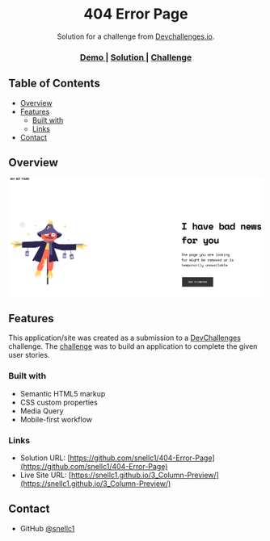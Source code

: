 

<h1 align="center">404 Error Page</h1>

<div align="center">
   Solution for a challenge from  <a href="http://devchallenges.io" target="_blank">Devchallenges.io</a>.
</div>

<div align="center">
  <h3>
    <a href="https://{your-demo-link.your-domain}">
      Demo
    </a>
    <span> | </span>
    <a href="https://{your-url-to-the-solution}">
      Solution
    </a>
    <span> | </span>
    <a href="https://devchallenges.io/challenges/wBunSb7FPrIepJZAg0sY">
      Challenge
    </a>
  </h3>
</div>

<!-- TABLE OF CONTENTS -->

## Table of Contents

- [Overview](#overview)
- [Features](#features)
  - [Built with](#built-with)
  - [Links](#links)
- [Contact](#contact)


<!-- OVERVIEW -->

## Overview

![screenshot](./images/screenshot.png)

## Features

<!-- List the features of your application or follow the template. Don't share the figma file here :) -->

This application/site was created as a submission to a [DevChallenges](https://devchallenges.io/challenges) challenge. The [challenge](https://devchallenges.io/challenges/wBunSb7FPrIepJZAg0sY) was to build an application to complete the given user stories.

### Built with

- Semantic HTML5 markup
- CSS custom properties
- Media Query
- Mobile-first workflow

### Links

- Solution URL: [https://github.com/snellc1/404-Error-Page](https://github.com/snellc1/404-Error-Page)
- Live Site URL: [https://snellc1.github.io/3_Column-Preview/](https://snellc1.github.io/3_Column-Preview/)

## Contact

- GitHub [@snellc1](https://github.com/snellc1)
